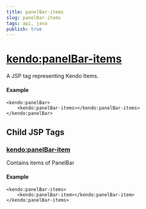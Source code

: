 ```yaml
---
title: panelBar-items
slug: panelBar-items
tags: api, java
publish: true
---
```


# <kendo:panelBar-items>
A JSP tag representing Kendo Items.

#### Example
    <kendo:panelBar>
        <kendo:panelBar-items></kendo:panelBar-items>
    </kendo:panelBar>


## Child JSP Tags

### [<kendo:panelBar-item>](/api/wrappers/jsp/panelbar/item)

Contains items of PanelBar

#### Example

    <kendo:panelBar-items>
        <kendo:panelBar-item></kendo:panelBar-item>
    </kendo:panelBar-items>
 
